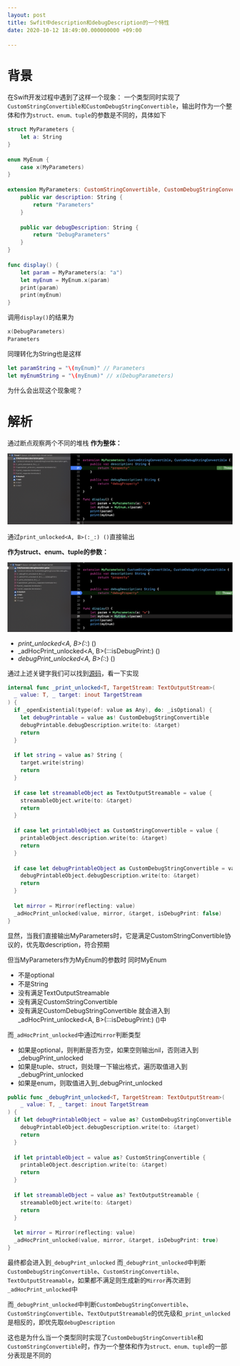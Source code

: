 ```yaml
---
layout: post
title: Swfit中description和debugDescription的一个特性
date: 2020-10-12 18:49:00.000000000 +09:00

---
```


# 背景
在Swift开发过程中遇到了这样一个现象：
一个类型同时实现了`CustomStringConvertible和CustomDebugStringConvertible`，输出时作为一个整体和作为`struct、enum、tuple`的参数是不同的，具体如下

```swift
struct MyParameters {
    let a: String
}

enum MyEnum {
    case x(MyParameters)
}

extension MyParameters: CustomStringConvertible, CustomDebugStringConvertible {
    public var description: String {
        return "Parameters"
    }

    public var debugDescription: String {
        return "DebugParameters"
    }
}

func display() {
    let param = MyParameters(a: "a")
    let myEnum = MyEnum.x(param)
    print(param)
    print(myEnum)
}
```



调用`display()`的结果为

```swift
x(DebugParameters)
Parameters
```



同理转化为String也是这样

```swift
let paramString = "\(myEnum)" // Parameters
let myEnumString = "\(myEnum)" // x(DebugParameters)
```

为什么会出现这个现象呢？

# 解析
通过断点观察两个不同的堆栈
**作为整体：**

![整体](https://github.com/JasonMR7/JasonMR7.github.io/raw/master/assets/images/2020-10-12-Swfit中description和debugDescription的一个特性/整体.png "整体")

通过`print_unlocked<A, B>(:_:) ()`直接输出

**作为struct、enum、tuple的参数：**

![参数](https://github.com/JasonMR7/JasonMR7.github.io/raw/master/assets/images/2020-10-12-Swfit中description和debugDescription的一个特性/参数.png "参数")

- _print_unlocked<A, B>(:_:) ()
- _adHocPrint_unlocked<A, B>(:::isDebugPrint:) ()
- _debugPrint_unlocked<A, B>(:_:) ()

通过上述关键字我们可以找到[源码](https://github.com/apple/swift/blob/main/stdlib/public/core/OutputStream.swift)，看一下实现

```swift
internal func _print_unlocked<T, TargetStream: TextOutputStream>(
  _ value: T, _ target: inout TargetStream
) {
  if _openExistential(type(of: value as Any), do: _isOptional) {
    let debugPrintable = value as! CustomDebugStringConvertible
    debugPrintable.debugDescription.write(to: &target)
    return
  }

  if let string = value as? String {
    target.write(string)
    return
  }

  if case let streamableObject as TextOutputStreamable = value {
    streamableObject.write(to: &target)
    return
  }

  if case let printableObject as CustomStringConvertible = value {
    printableObject.description.write(to: &target)
    return
  }

  if case let debugPrintableObject as CustomDebugStringConvertible = value {
    debugPrintableObject.debugDescription.write(to: &target)
    return
  }

  let mirror = Mirror(reflecting: value)
  _adHocPrint_unlocked(value, mirror, &target, isDebugPrint: false)
}
```



显然，当我们直接输出MyParameters时，它是满足CustomStringConvertible协议的，优先取description，符合预期

但当MyParameters作为MyEnum的参数时
同时MyEnum
- 不是optional
- 不是String
- 没有满足TextOutputStreamable
- 没有满足CustomStringConvertible
- 没有满足CustomDebugStringConvertible
就会进入到_adHocPrint_unlocked<A, B>(:::isDebugPrint:) ()中

而`_adHocPrint_unlocked`中通过`Mirror`判断类型
- 如果是optional，则判断是否为空，如果空则输出nil，否则进入到_debugPrint_unlocked
- 如果是tuple、struct，则处理一下输出格式，遍历取值进入到_debugPrint_unlocked
- 如果是enum，则取值进入到_debugPrint_unlocked

```swift
public func _debugPrint_unlocked<T, TargetStream: TextOutputStream>(
    _ value: T, _ target: inout TargetStream
) {
  if let debugPrintableObject = value as? CustomDebugStringConvertible {
    debugPrintableObject.debugDescription.write(to: &target)
    return
  }

  if let printableObject = value as? CustomStringConvertible {
    printableObject.description.write(to: &target)
    return
  }

  if let streamableObject = value as? TextOutputStreamable {
    streamableObject.write(to: &target)
    return
  }

  let mirror = Mirror(reflecting: value)
  _adHocPrint_unlocked(value, mirror, &target, isDebugPrint: true)
}
```



最终都会进入到`_debugPrint_unlocked`
而`_debugPrint_unlocked`中判断`CustomDebugStringConvertible`、`CustomStringConvertible`、`TextOutputStreamable`，如果都不满足则生成新的`Mirror`再次进到`_adHocPrint_unlocked`中

而`_debugPrint_unlocked`中判断`CustomDebugStringConvertible`、`CustomStringConvertible`、`TextOutputStreamable`的优先级和`_print_unlocked`是相反的，即优先取`debugDescription`

这也是为什么当一个类型同时实现了`CustomDebugStringConvertible`和`CustomStringConvertible`时，作为一个整体和作为`struct、enum、tuple`的一部分表现是不同的